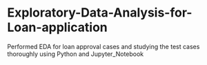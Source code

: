 # Exploratory-Data-Analysis-for-Loan-application
Performed EDA for loan approval cases and studying the test cases thoroughly using Python and Jupyter_Notebook

